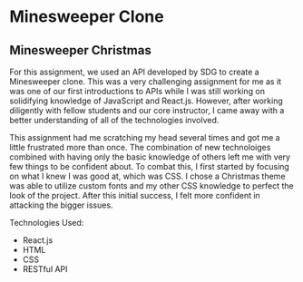 # Minesweeper Clone
## Minesweeper Christmas

For this assignment, we used an API developed by SDG to create a Minesweeper clone. This was a very challenging assignment for me as it was one of our first introductions to APIs while I was still working on solidifying knowledge of JavaScript and React.js. However, after working diligently with fellow students and our core instructor, I came away with a better understanding of all of the technologies involved.

This assignment had me scratching my head several times and got me a little frustrated more than once. The combination of new technoloiges combined with having only the basic knowledge of others left me with very few things to be confident about. To combat this, I first started by focusing on what I knew I was good at, which was CSS. I chose a Christmas theme was able to utilize custom fonts and my other CSS knowledge to perfect the look of the project. After this initial success, I felt more confident in attacking the bigger issues.

Technologies Used: 

- React.js
- HTML
- CSS
- RESTful API
